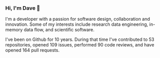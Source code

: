 ### Hi, I'm Dave 👋

I'm a developer with a passion for software design, collaboration and innovation. Some of my interests include research data engineering, in-memory data flow, and scientific software.

I've been on Github for 10 years. During that time I've contributed to 53 repositories, opened 109 issues, performed 90 code reviews, and have opened 164 pull requests.

